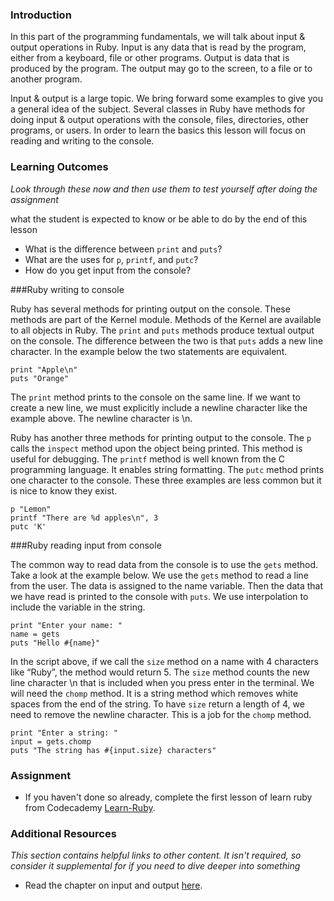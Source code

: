 <!-- This lesson will cover how to output things to the screen in Ruby and how to get input from the user. -->

### Introduction

In this part of the programming fundamentals, we will talk about input & output operations in Ruby. Input is any data that is read by the program, either from a keyboard, file or other programs. Output is data that is produced by the program. The output may go to the screen, to a file or to another program.

Input & output is a large topic. We bring forward some examples to give you a general idea of the subject. Several classes in Ruby have methods for doing input & output operations with the console, files, directories, other programs, or users. In order to learn the basics this lesson will focus on reading and writing to the console.

### Learning Outcomes
*Look through these now and then use them to test yourself after doing the assignment*

what the student is expected to know or be able to do by the end of this lesson

* What is the difference between `print` and `puts`?
* What are the uses for `p`, `printf`, and `putc`?
* How do you get input from the console?

###Ruby writing to console

Ruby has several methods for printing output on the console. These methods are part of the Kernel module. Methods of the Kernel are available to all objects in Ruby. The `print` and `puts` methods produce textual output on the console. The difference between the two is that `puts` adds a new line character. In the example below the two statements are equivalent.

```
print "Apple\n"
puts "Orange"
```

The `print` method prints to the console on the same line. If we want to create a new line, we must explicitly include a newline character like the example above. The newline character is \n.

Ruby has another three methods for printing output to the console. The `p` calls the `inspect` method upon the object being printed. This method is useful for debugging. The `printf` method is well known from the C programming language. It enables string formatting. The `putc` method prints one character to the console. These three examples are less common but it is nice to know they exist.

```
p "Lemon"
printf "There are %d apples\n", 3
putc 'K'
```

###Ruby reading input from console

The common way to read data from the console is to use the `gets` method. Take a look at the example below. We use the `gets` method to read a line from the user. The data is assigned to the name variable. Then the data that we have read is printed to the console with `puts`. We use interpolation to include the variable in the string.

```
print "Enter your name: "
name = gets
puts "Hello #{name}"
```

In the script above, if we call the `size` method on a name with 4 characters like “Ruby”, the method would return 5. The `size` method counts the new line character \n that is included when you press enter in the terminal. We will need the `chomp` method. It is a string method which removes white spaces from the end of the string. To have `size` return a length of 4, we need to remove the newline character. This is a job for the `chomp` method.

```
print "Enter a string: "
input = gets.chomp
puts "The string has #{input.size} characters"
```

### Assignment

* If you haven't done so already, complete the first lesson of learn ruby from Codecademy [Learn-Ruby](https://www.codecademy.com/learn/learn-ruby).

### Additional Resources
*This section contains helpful links to other content. It isn't required, so consider it supplemental for if you need to dive deeper into something*

* Read the chapter on input and output [here](http://ruby.bastardsbook.com/chapters/io/).
